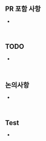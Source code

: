 <!--
descriptive한 PR title을 달아주세요
  좋은 예:
    - fix(std/http): Fix race condition in server
    - docs(console): Update docstrings
    - feat(doc): Handle nested reexports
  나쁜 예:
    - fix #7123
    - update docs
    - fix bugs
-->

## PR 포함 사항

<!--
PR이 어떤 변경사항을 포함하고 있는지 알려주세요.
-->

-

<br>

## TODO
<!--
PR이후에 더 변경해야 할 사항이 있다면 적어주세요.
-->
-

<br/>

## 논의사항

<!--
논의해야할 사항들을 적어주세요.
-->
-

<br/>

## Test
<!--
테스트코드 또는 로컬환경 테스트 통과 기록을 알려주세요
-->
-
